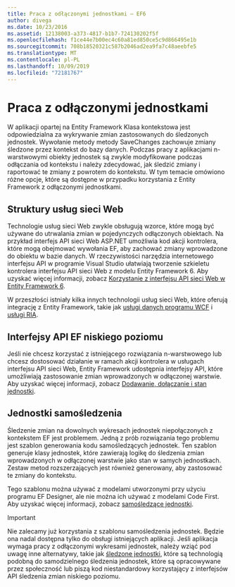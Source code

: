 ```yaml
---
title: Praca z odłączonymi jednostkami — EF6
author: divega
ms.date: 10/23/2016
ms.assetid: 12138003-a373-4817-b1b7-724130202f5f
ms.openlocfilehash: f1ce44e7b00ec4c60a81ed850ce5c9d866495e1b
ms.sourcegitcommit: 708b18520321c587b2046ad2ea9fa7c48aeebfe5
ms.translationtype: MT
ms.contentlocale: pl-PL
ms.lasthandoff: 10/09/2019
ms.locfileid: "72181767"
---
```

# <a name="working-with-disconnected-entities"></a>Praca z odłączonymi jednostkami
W aplikacji opartej na Entity Framework Klasa kontekstowa jest odpowiedzialna za wykrywanie zmian zastosowanych do śledzonych jednostek. Wywołanie metody metody SaveChanges zachowuje zmiany śledzone przez kontekst do bazy danych. Podczas pracy z aplikacjami n-warstwowymi obiekty jednostek są zwykle modyfikowane podczas odłączania od kontekstu i należy zdecydować, jak śledzić zmiany i raportować te zmiany z powrotem do kontekstu. W tym temacie omówiono różne opcje, które są dostępne w przypadku korzystania z Entity Framework z odłączonymi jednostkami.   

## <a name="web-service-frameworks"></a>Struktury usług sieci Web

Technologie usług sieci Web zwykle obsługują wzorce, które mogą być używane do utrwalania zmian w pojedynczych odłączonych obiektach. Na przykład interfejs API sieci Web ASP.NET umożliwia kod akcji kontrolera, które mogą obejmować wywołania EF, aby zachować zmiany wprowadzone do obiektu w bazie danych. W rzeczywistości narzędzia internetowego interfejsu API w programie Visual Studio ułatwiają tworzenie szkieletu kontrolera interfejsu API sieci Web z modelu Entity Framework 6. Aby uzyskać więcej informacji, zobacz [Korzystanie z interfejsu API sieci Web w Entity Framework 6](https://docs.microsoft.com/aspnet/web-api/overview/data/using-web-api-with-entity-framework/).   

W przeszłości istniały kilka innych technologii usług sieci Web, które oferują integrację z Entity Framework, takie jak [usługi danych programu WCF](https://docs.microsoft.com/dotnet/framework/data/wcf/create-a-data-service-using-an-adonet-ef-data-wcf) i [usługi RIA](https://docs.microsoft.com/previous-versions/dotnet/wcf-ria/ee707344(v=vs.91)).

## <a name="low-level-ef-apis"></a>Interfejsy API EF niskiego poziomu

Jeśli nie chcesz korzystać z istniejącego rozwiązania n-warstwowego lub chcesz dostosować działanie w ramach akcji kontrolera w usługach interfejsu API sieci Web, Entity Framework udostępnia interfejsy API, które umożliwiają zastosowanie zmian wprowadzonych w odłączonej warstwie. Aby uzyskać więcej informacji, zobacz [Dodawanie, dołączanie i stan jednostki](~/ef6/saving/change-tracking/entity-state.md).  

## <a name="self-tracking-entities"></a>Jednostki samośledzenia  

Śledzenie zmian na dowolnych wykresach jednostek niepołączonych z kontekstem EF jest problemem. Jedną z prób rozwiązania tego problemu jest szablon generowania kodu samośledzących jednostek. Ten szablon generuje klasy jednostek, które zawierają logikę do śledzenia zmian wprowadzonych w odłączonej warstwie jako stan w samych jednostkach. Zestaw metod rozszerzających jest również generowany, aby zastosować te zmiany do kontekstu.

Tego szablonu można używać z modelami utworzonymi przy użyciu programu EF Designer, ale nie można ich używać z modelami Code First. Aby uzyskać więcej informacji, zobacz [samośledzące jednostki](self-tracking-entities/index.md).  

> [!IMPORTANT]
> Nie zalecamy już korzystania z szablonu samośledzenia jednostek. Będzie ona nadal dostępna tylko do obsługi istniejących aplikacji. Jeśli aplikacja wymaga pracy z odłączonymi wykresami jednostek, należy wziąć pod uwagę inne alternatywy, takie jak [śledzone jednostki](https://trackableentities.github.io/), które są technologią podobną do samodzielnego śledzenia jednostek, które są opracowywane przez społeczność lub piszą kod niestandardowy korzystający z interfejsów API śledzenia zmian niskiego poziomu.
